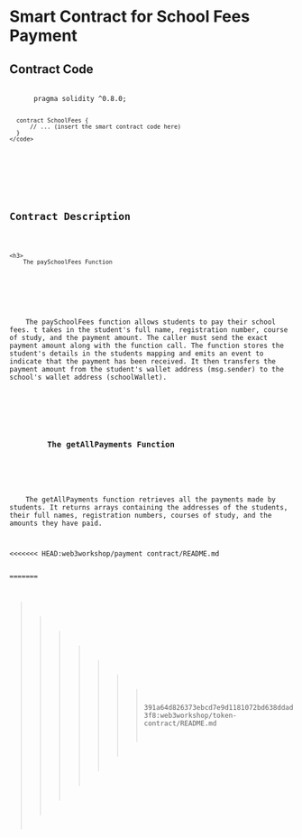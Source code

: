 
  <h1>Smart Contract for School Fees Payment</h1>

  <h2>Contract Code</h2>
  <pre>
    <code>
      pragma solidity ^0.8.0;

      contract SchoolFees {
          // ... (insert the smart contract code here)
      }
    </code>
  </pre>

  <h2>Contract Description</h2>

    <h3>
        The paySchoolFees Function
  </h3>

  <p>
    The paySchoolFees function allows students to pay their school fees. t takes in the student's full name, registration number, course of study, and the payment amount. The caller must send the exact payment amount along with the function call. The function stores the student's details in the students mapping and emits an event to indicate that the payment has been received. It then transfers the payment amount from the student's wallet address (msg.sender) to the school's wallet address (schoolWallet).
  </p>
  
  <h3>
        The getAllPayments Function
  </h3>
  <p>
    The getAllPayments function retrieves all the payments made by students. It returns arrays containing the addresses of the students, their full names, registration numbers, courses of study, and the amounts they have paid.
  </p>
<<<<<<< HEAD:web3workshop/payment contract/README.md

=======
>>>>>>> 391a64d826373ebcd7e9d1181072bd638ddad3f8:web3workshop/token-contract/README.md
